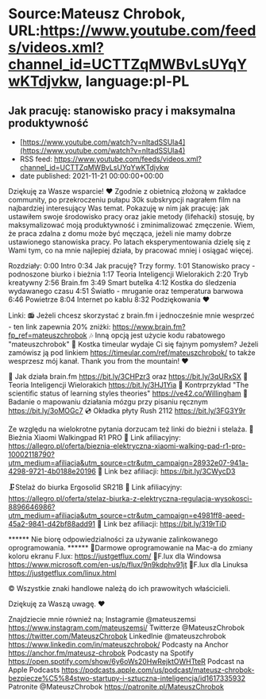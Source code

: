 # Source:Mateusz Chrobok, URL:https://www.youtube.com/feeds/videos.xml?channel_id=UCTTZqMWBvLsUYqYwKTdjvkw, language:pl-PL

## Jak pracuję: stanowisko pracy i maksymalna produktywność
 - [https://www.youtube.com/watch?v=nItadSSUla4](https://www.youtube.com/watch?v=nItadSSUla4)
 - RSS feed: https://www.youtube.com/feeds/videos.xml?channel_id=UCTTZqMWBvLsUYqYwKTdjvkw
 - date published: 2021-11-21 00:00:00+00:00

Dziękuję za Wasze wsparcie! ❤️ Zgodnie z obietnicą złożoną w zakładce community, po przekroczeniu pułapu 30k subskrypcji nagrałem film na najbardziej interesujący Was temat. Pokazuję w nim jak pracuję: jak ustawiłem swoje środowisko pracy oraz jakie metody (lifehacki) stosuję, by maksymalizować moją produktywność i zminimalizować zmęczenie. Wiem, że praca zdalna z domu może być męcząca, jeżeli nie mamy dobrze ustawionego stanowiska pracy. Po latach eksperymentowania dzielę się z Wami tym, co na mnie najlepiej działa, by pracować mniej i osiągać więcej. 

Rozdziały:
0:00 Intro
0:34 Jak pracuję? Trzy formy.
1:01 Stanowisko pracy - podnoszone biurko i bieżnia
1:17 Teoria Inteligencji Wielorakich
2:20 Tryb kreatywny
2:56 Brain.fm 
3:49 Smart butelka
4:12 Kostka do śledzenia wydawanego czasu
4:51 Światło - mruganie oraz temperatura barwowa
6:46 Powietrze
8:04 Internet po kablu
8:32 Podziękowania ❤️

Linki:
📻 Jeżeli chcesz skorzystać z brain.fm i jednocześnie mnie wesprzeć - ten link zapewnia 20% zniżki: https://www.brain.fm?fp_ref=mateuszchrobok
🎶 Inną opcją jest użycie kodu rabatowego "mateuszchrobok"
🎲 Kostka timeular wydaje Ci się fajnym pomysłem? Jeżeli zamówisz ją pod linkiem https://timeular.com/ref/mateuszchrobok/ to także wesprzesz mój kanał. Thank you from the mountain! ❤️

🥼 Jak działa brain.fm https://bit.ly/3CHPzr3 oraz https://bit.ly/3qURxSX
🧐 Teoria Inteligencji Wielorakich https://bit.ly/3HJ1Yia
📗 Kontrprzykład "The scientific status of learning styles theories" https://ve42.co/Willingham
🧠 Badanie o mapowaniu działania mózgu przy pisaniu ręcznym https://bit.ly/3oMOGc7
💿 Okładka płyty Rush 2112 https://bit.ly/3FG3Y9r

Ze względu na wielokrotne pytania dorzucam też linki do bieżni i stelaża.
🏃Bieżnia Xiaomi Walkingpad R1 PRO
💸  Link afiliacyjny: 
https://allegro.pl/oferta/bieznia-elektryczna-xiaomi-walking-pad-r1-pro-10002118790?utm_medium=afiliacja&utm_source=ctr&utm_campaign=28932e07-941a-4298-9721-4b0188e20196
🏦 Link bez afiliacji: https://bit.ly/3CWycD3

🗜️Stelaż do biurka Ergosolid SR21B
💸  Link afiliacyjny: 
https://allegro.pl/oferta/stelaz-biurka-z-elektryczna-regulacja-wysokosci-8896646986?utm_medium=afiliacja&utm_source=ctr&utm_campaign=e4981ff8-aeed-45a2-9841-d42bf88add91
🏦 Link bez afiliacji: https://bit.ly/319rTiD


****** Nie biorę odpowiedzialności za używanie zalinkowanego oprogramowania. ****** 
📀Darmowe oprogramowanie na Mac-a do zmiany koloru ekranu F.lux: https://justgetflux.com/
📀F.lux dla Windowsa https://www.microsoft.com/en-us/p/flux/9n9kdphv91jt
📀F.lux dla Linuksa https://justgetflux.com/linux.html


© Wszystkie znaki handlowe należą do ich prawowitych właścicieli.

Dziękuję za Waszą uwagę. ❤️

Znajdziecie mnie również na;
Instagramie @mateuszemsi https://www.instagram.com/mateuszemsi/
Twitterze @MateuszChrobok https://twitter.com/MateuszChrobok
LinkedInie @mateuszchrobok https://www.linkedin.com/in/mateuszchrobok/
Podcasty na Anchor https://anchor.fm/mateusz-chrobok
Podcasty na Spotify https://open.spotify.com/show/6y6oWs20HwRejktOWHTteR
Podcast na  Apple Podcasts https://podcasts.apple.com/us/podcast/mateusz-chrobok-bezpiecze%C5%84stwo-startupy-i-sztuczna-inteligencja/id1617335932 
Patronite @MateuszChrobok https://patronite.pl/MateuszChrobok

